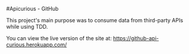 #Apicurious - GitHub

This project's main purpose was to consume data from third-party APIs while using TDD.

You can view the live version of the site at:
https://github-api-curious.herokuapp.com/
